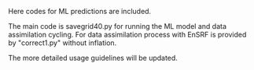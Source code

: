 Here codes for ML predictions are included.

The main code is savegrid40.py for running the ML model and data assimilation cycling.
For data assimilation process with EnSRF is provided by "correct1.py" without inflation.

The more detailed usage guidelines will be updated.
